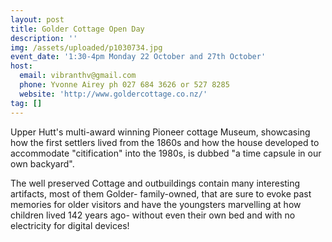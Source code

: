 ```yaml
---
layout: post
title: Golder Cottage Open Day
description: ''
img: /assets/uploaded/p1030734.jpg
event_date: '1:30-4pm Monday 22 October and 27th October'
host:
  email: vibranthv@gmail.com
  phone: Yvonne Airey ph 027 684 3626 or 527 8285
  website: 'http://www.goldercottage.co.nz/'
tag: []
---
```

Upper Hutt's multi-award winning Pioneer cottage Museum, showcasing how  the first settlers lived from the 1860s and how the house developed to accommodate "citification" into the 1980s, is dubbed "a time capsule in our own backyard". 

The well preserved Cottage and outbuildings contain many interesting artifacts, most of them Golder- family-owned,  that are sure to evoke past memories for older visitors and have the youngsters marvelling at how children lived 142 years ago- without even their own bed and with no electricity for digital devices!
